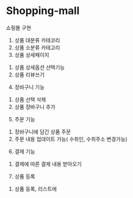 # Shopping-mall

쇼핑몰 구현


1. 상품 대분류 카테코리
2. 상품 소분류 카테고리
3. 상품 상세페이지
  1) 상품 상세옵션 선택기능
  2) 상품 리뷰쓰기
4. 장바구니 기능
  1) 상품 선택 삭제 
  2) 상품 장바구니 추가
5. 주문 기능
  1) 장바구니에 담긴 상품 주문
  2) 주문 내용 업데이트 가능( 수취인, 수취주소 변경가능)
6. 결제 기능 
  1) 결제에 따른 결제 내용 받아오기
7. 상품 등록
  1) 상품 등록, 리스트에 
